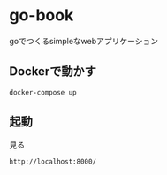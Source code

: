 # go-book 
goでつくるsimpleなwebアプリケーション

## Dockerで動かす
```
docker-compose up
```


## 起動
見る
```
http://localhost:8000/
```